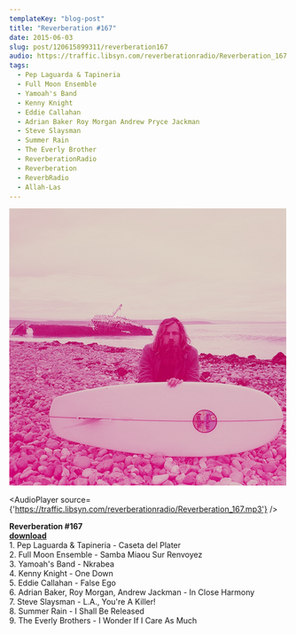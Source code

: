 ```yaml
---
templateKey: "blog-post"
title: "Reverberation #167"
date: 2015-06-03
slug: post/120615899311/reverberation167
audio: https://traffic.libsyn.com/reverberationradio/Reverberation_167.mp3
tags:
  - Pep Laguarda & Tapineria
  - Full Moon Ensemble
  - Yamoah's Band
  - Kenny Knight
  - Eddie Callahan
  - Adrian Baker Roy Morgan Andrew Pryce Jackman
  - Steve Slaysman
  - Summer Rain
  - The Everly Brother
  - ReverberationRadio
  - Reverberation
  - ReverbRadio
  - Allah-Las
---
```


![Reverberation #167](../images/ac25f6a6de6bc3089b44ae7e49586990f3f0ef3a8199e4a795c115a185c3a223.png)

<AudioPlayer source={'https://traffic.libsyn.com/reverberationradio/Reverberation_167.mp3'} />

<p><b>Reverberation #167<br /></b><b><a href="https://traffic.libsyn.com/reverberationradio/Reverberation_167.mp3">download</a><br /></b>1. Pep Laguarda &amp; Tapineria - Caseta del Plater<br />2. Full Moon Ensemble - Samba Miaou Sur Renvoyez<br />3. Yamoah's Band - Nkrabea<br />4. Kenny Knight - One Down<br />5. Eddie Callahan - False Ego<br />6. Adrian Baker, Roy Morgan, Andrew Jackman - In Close Harmony<br />7. Steve Slaysman - L.A., You're A Killer!<br />8. Summer Rain - I Shall Be Released<br />9. The Everly Brothers - I Wonder If I Care As Much</p>
